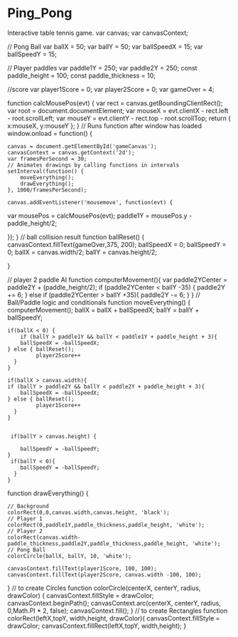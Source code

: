 # Ping_Pong
Interactive table tennis game.
var canvas;
var canvasContext;

// Pong Ball
var ballX = 50;
var ballY = 50;
var ballSpeedX = 15;
var ballSpeedY = 15;


// Player paddles
var paddle1Y = 250;
var paddle2Y = 250;
const paddle_height = 100;
const paddle_thickness = 10;

//score
var player1Score = 0;
var player2Score = 0;
var gameOver = 4;

function calcMousePos(evt) {
	var rect = canvas.getBoundingClientRect();
	var root = document.documentElement;
	var mouseX = evt.clientX - rect.left - root.scrollLeft;
	var mouseY = evt.clientY - rect.top - root.scrollTop;
	return {
       x:mouseX,
       y:mouseY
	};
}
// Runs function after window has loaded
window.onload = function() {

	canvas = document.getElementById('gameCanvas');
	canvasContext = canvas.getContext('2d');
	var framesPerSecond = 30;
	// Animates drawings by calling functions in intervals
	setInterval(function() {
		moveEverything();
		drawEverything();
	}, 1000/framesPerSecond);

	canvas.addEventListener('mousemove', function(evt) {
 var mousePos = calcMousePos(evt);
paddle1Y = mousePos.y - paddle_height/2;

});
  }
 // ball collision result
  function ballReset() {
canvasContext.fillText(gameOver,375, 200);
ballSpeedX = 0;
ballSpeedY = 0;
ballX = canvas.width/2;
ballY = canvas.height/2;

}

// player 2 paddle AI
function computerMovement(){
	var paddle2YCenter = paddle2Y + (paddle_height/2);
	if (paddle2YCenter < ballY -35) {
		paddle2Y += 6;
	} else if (paddle2YCenter > ballY +35){
         paddle2Y -= 6;
	}
}
// Ball/Paddle logic and conditionals
function moveEverything() {
	computerMovement();
	ballX = ballX + ballSpeedX;
	ballY = ballY + ballSpeedY;

	if(ballX < 0) { 
		if (ballY > paddle1Y && ballY < paddle1Y + paddle_height + 3){
		ballSpeedX = -ballSpeedX;
	} else { ballReset();
		     player2Score++
      }
	}

	if(ballX > canvas.width){
	if (ballY > paddle2Y && ballY < paddle2Y + paddle_height + 3){
		ballSpeedX = -ballSpeedX;
	} else { ballReset();
		     player1Score++
      }
	}

	
	 if(ballY > canvas.height) {
    	
    	ballSpeedY = -ballSpeedY;
	}
	 if(ballY < 0){
	 	ballSpeedY = -ballSpeedY;
	  }
	}


function drawEverything() {
   
    // Background
	colorRect(0,0,canvas.width,canvas.height, 'black');
	// Player 1
	colorRect(0,paddle1Y,paddle_thickness,paddle_height, 'white');
	// Player 2
	colorRect(canvas.width-paddle_thickness,paddle2Y,paddle_thickness,paddle_height, 'white');
	// Pong Ball
	colorCircle(ballX, ballY, 10, 'white');

	canvasContext.fillText(player1Score, 100, 100);
	canvasContext.fillText(player2Score, canvas.width -100, 100);
}
// to create Circles
function colorCircle(centerX, centerY, radius, drawColor) {
	canvasContext.fillStyle = drawColor;
	canvasContext.beginPath();
	canvasContext.arc(centerX, centerY, radius, 0,Math.PI * 2, false);
	canvasContext.fill();
}
// to create Rectangles
function colorRect(leftX,topY, width,height, drawColor){
     canvasContext.fillStyle = drawColor;
     canvasContext.fillRect(leftX,topY, width,height);
}

